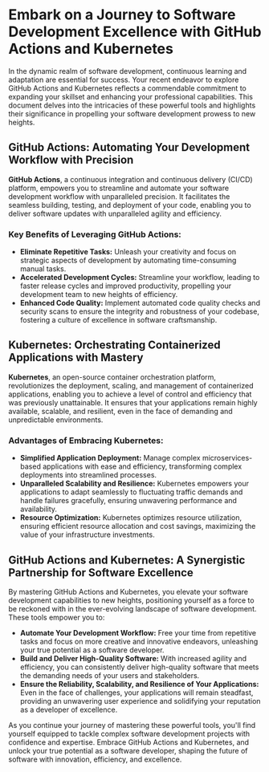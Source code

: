 # Embark on a Journey to Software Development Excellence with GitHub Actions and Kubernetes

In the dynamic realm of software development, continuous learning and adaptation are essential for success. Your recent endeavor to explore GitHub Actions and Kubernetes reflects a commendable commitment to expanding your skillset and enhancing your professional capabilities. This document delves into the intricacies of these powerful tools and highlights their significance in propelling your software development prowess to new heights.

## GitHub Actions: Automating Your Development Workflow with Precision

**GitHub Actions**, a continuous integration and continuous delivery (CI/CD) platform, empowers you to streamline and automate your software development workflow with unparalleled precision. It facilitates the seamless building, testing, and deployment of your code, enabling you to deliver software updates with unparalleled agility and efficiency.

### Key Benefits of Leveraging GitHub Actions:

- **Eliminate Repetitive Tasks:** Unleash your creativity and focus on strategic aspects of development by automating time-consuming manual tasks.
- **Accelerated Development Cycles:** Streamline your workflow, leading to faster release cycles and improved productivity, propelling your development team to new heights of efficiency.
- **Enhanced Code Quality:** Implement automated code quality checks and security scans to ensure the integrity and robustness of your codebase, fostering a culture of excellence in software craftsmanship.

## Kubernetes: Orchestrating Containerized Applications with Mastery

**Kubernetes**, an open-source container orchestration platform, revolutionizes the deployment, scaling, and management of containerized applications, enabling you to achieve a level of control and efficiency that was previously unattainable. It ensures that your applications remain highly available, scalable, and resilient, even in the face of demanding and unpredictable environments.

### Advantages of Embracing Kubernetes:

- **Simplified Application Deployment:** Manage complex microservices-based applications with ease and efficiency, transforming complex deployments into streamlined processes.
- **Unparalleled Scalability and Resilience:** Kubernetes empowers your applications to adapt seamlessly to fluctuating traffic demands and handle failures gracefully, ensuring unwavering performance and availability.
- **Resource Optimization:** Kubernetes optimizes resource utilization, ensuring efficient resource allocation and cost savings, maximizing the value of your infrastructure investments.

## GitHub Actions and Kubernetes: A Synergistic Partnership for Software Excellence

By mastering GitHub Actions and Kubernetes, you elevate your software development capabilities to new heights, positioning yourself as a force to be reckoned with in the ever-evolving landscape of software development. These tools empower you to:

- **Automate Your Development Workflow:** Free your time from repetitive tasks and focus on more creative and innovative endeavors, unleashing your true potential as a software developer.
- **Build and Deliver High-Quality Software:** With increased agility and efficiency, you can consistently deliver high-quality software that meets the demanding needs of your users and stakeholders.
- **Ensure the Reliability, Scalability, and Resilience of Your Applications:** Even in the face of challenges, your applications will remain steadfast, providing an unwavering user experience and solidifying your reputation as a developer of excellence.

As you continue your journey of mastering these powerful tools, you'll find yourself equipped to tackle complex software development projects with confidence and expertise. Embrace GitHub Actions and Kubernetes, and unlock your true potential as a software developer, shaping the future of software with innovation, efficiency, and excellence.
